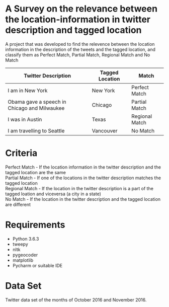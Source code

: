 # A Survey on the relevance between the location-information in twitter description and tagged location
A project that was developed to find the relevence between the location information in the description of the tweets and the tagged location, and classify them as Perfect Match, Partial Match, Regional Match and No Match

| Twitter Description  | Tagged Location | Match |
| ------------- | ------------- | ------------- |
| I am in New York  | New York  | Perfect Match  |
| Obama gave a speech in Chicago  and Milwaukee | Chicago  | Partial Match  |
| I was in Austin  | Texas  | Regional Match  |
| I am travelling to Seattle  | Vancouver  | No Match  |

# Criteria
Perfect Match - If the location information in the twitter description and the tagged location are the same \
Partial Match - If one of the locations in the twitter description matches the tagged location \
Regional Match - If the location in the twitter description is a part of the tagged loation and viceversa (a city in a state) \
No Match - If the location in the twitter description and the tagged location are different

# Requirements
* Python 3.6.3
* tweepy
* nltk
* pygeocoder
* matplotlib
* Pycharm or suitable IDE

# Data Set
Twitter data set of the months of October 2016 and November 2016.
